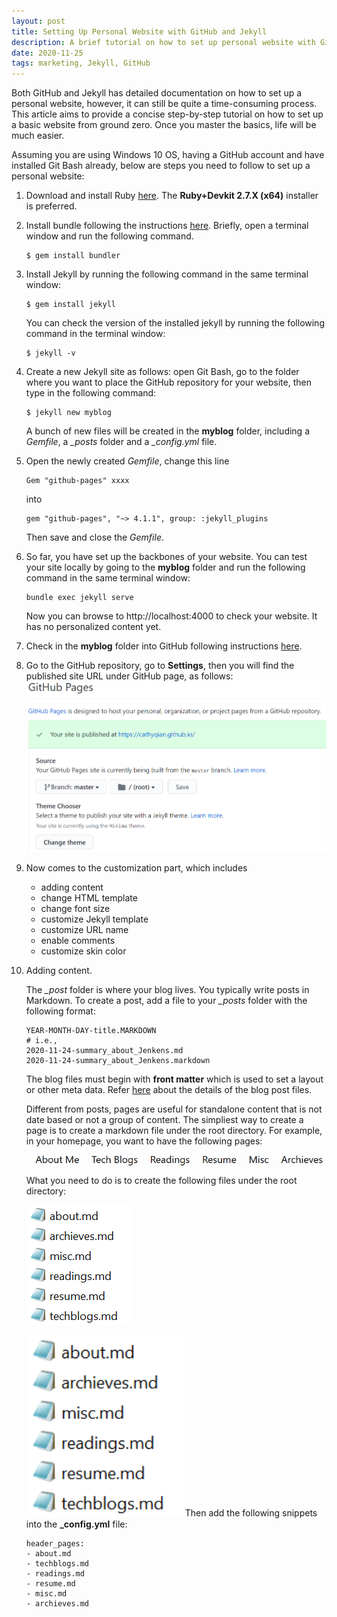 ```yaml
---
layout: post
title: Setting Up Personal Website with GitHub and Jekyll
description: A brief tutorial on how to set up personal website with GithHub and Jekyll
date: 2020-11-25
tags: marketing, Jekyll, GitHub
---
```


Both GitHub and Jekyll has detailed documentation on how to set up a personal website, however, it can still be quite a time-consuming process. This article aims to provide a concise step-by-step tutorial on how to set up a basic website from ground zero. Once you master the basics, life will be much easier.

Assuming you are using Windows 10 OS, having a GitHub account and have installed Git Bash already, below are steps you need to follow to set up a personal website:

1) Download and install Ruby [here](https://rubyinstaller.org/downloads/). The **Ruby+Devkit 2.7.X (x64)** installer is preferred.

2) Install bundle following the instructions [here](https://bundler.io/). Briefly, open a terminal window and run the following command.

    ```
    $ gem install bundler
    ```

3) Install Jekyll by running the following command in the same terminal window:

    ```
    $ gem install jekyll
    ```
    You can check the version of the installed jekyll by running the following command in the terminal window:

    ```
    $ jekyll -v
    ```

4) Create a new Jekyll site as follows: open Git Bash, go to the folder where you want to place the GitHub repository for your website, then type in the following command:

    ```
    $ jekyll new myblog
    ```

    A bunch of new files will be created in the **myblog** folder, including a *Gemfile*, a *_posts* folder and a *_config.yml* file.

5) Open the newly created *Gemfile*, change this line

    ```
    Gem "github-pages" xxxx
    ```

    into 

    ```
    gem "github-pages", "~> 4.1.1", group: :jekyll_plugins
    ```

    Then save and close the *Gemfile*.

6) So far, you have set up the backbones of your website. You can test your site locally by going to the **myblog** folder and run the following command in the same terminal window:

    ```
    bundle exec jekyll serve
    ```

    Now you can browse to http://localhost:4000 to check your website. It has no personalized content yet.

7) Check in the **myblog** folder into GitHub following instructions [here](https://docs.github.com/en/free-pro-team@latest/github/working-with-github-pages/creating-a-github-pages-site-with-jekyll).

8) Go to the GitHub repository, go to **Settings**, then you will find the published site URL under GitHub page, as follows:
    ![](/assets/2020-11-25-17-13-32.png)

9) Now comes to the customization part, which includes 
    - adding content
    - change HTML template
    - change font size
    - customize Jekyll template
    - customize URL name
    - enable comments
    - customize skin color

10) Adding content.

    The *_post* folder is where your blog lives. You typically write posts in Markdown. To create a post, add a file to your *_posts* folder with the following format:
    
    ```
    YEAR-MONTH-DAY-title.MARKDOWN
    # i.e.,
    2020-11-24-summary_about_Jenkens.md
    2020-11-24-summary_about_Jenkens.markdown
    ```
    The blog files must begin with **front matter** which is used to set a layout or other meta data. Refer [here](https://jekyllrb.com/docs/posts/) about the details of the blog post files.

    Different from posts, pages are useful for standalone content that is not date based or not a group of content. The simpliest way to create a page is to create a markdown file under the root directory. For example, in your homepage, you want to have  the following pages:
    ![](/assets/2020-11-26-08-45-21.png)
    What you need to do is to create the following files under the root directory:
     
    ![](/assets/2020-11-26-08-47-34.png)

    [<img src="/assets/2020-11-26-08-47-34.png" width="250"/>](/assets/2020-11-26-08-47-34.png)
    Then add the following snippets into the **_config.yml** file:

    ```
    header_pages:
    - about.md
    - techblogs.md
    - readings.md
    - resume.md
    - misc.md
    - archieves.md
    ```
    

